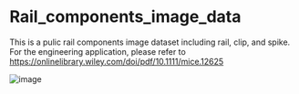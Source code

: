 # Rail_components_image_data
This is a pulic rail components image dataset including rail, clip, and spike. For the engineering application, please refer to https://onlinelibrary.wiley.com/doi/pdf/10.1111/mice.12625



![image](https://user-images.githubusercontent.com/43916561/116497580-bb2f2080-a875-11eb-940e-e874f757ed8e.png)

